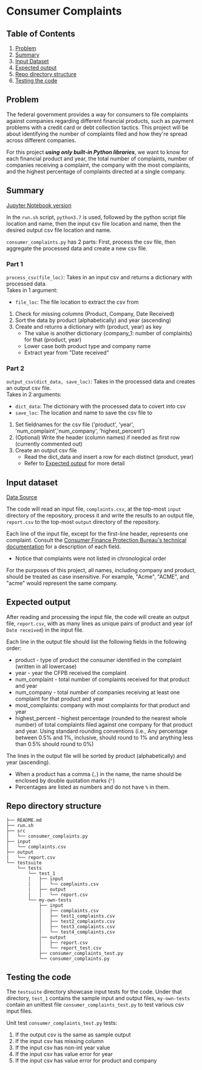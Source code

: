 # Consumer Complaints

## Table of Contents
1. [Problem](README.md#problem)
1. [Summary](README.md#summary)
1. [Input Dataset](README.md#input-dataset)
1. [Expected output](README.md#expected-output)
1. [Repo directory structure](README.md#repo-directory-structure)
1. [Testing the code](README.md#testing-the-code)

## Problem
The federal government provides a way for consumers to file complaints against companies regarding different financial products, such as payment problems with a credit card or debt collection tactics. This project will be about identifying the number of complaints filed and how they're spread across different companies. 

For this project ***using only built-in Python libraries***, we want to know for each financial product and year, the total number of complaints, number of companies receiving a complaint, the company with the most complaints, and the highest percentage of complaints directed at a single company.

## Summary
[Jupyter Notebook version](https://github.com/gyhou/consumer_complaints/blob/master/Consumer_Complaints_Project.ipynb)

In the `run.sh` script, `python3.7` is used, followed by the python script file location and name, then the input csv file location and name, then the desired output csv file location and name.

`consumer_complaints.py` has 2 parts: First, process the csv file, then aggregate the processed data and create a new csv file.

### Part 1
`process_csv(file_loc)`: Takes in an input csv and returns a dictionary with processed data.
<br>
Takes in 1 argument:
- `file_loc`: The file location to extract the csv from
1. Check for missing columns (Product, Company, Date Received)
1. Sort the data by product (alphabetically) and year (ascending)
1. Create and returns a dictionary with (product, year) as key
    * The value is another dictionary {company_1: number of complaints} for that (product, year)
    * Lower case both product type and company name
    * Extract year from "Date received"
    
### Part 2
`output_csv(dict_data, save_loc)`: Takes in the processed data and creates an output csv file.
<br>
Takes in 2 arguments:
- `dict_data`: The dictionary with the processed data to covert into csv
- `save_loc`: The location and name to save the csv file to

1. Set fieldnames for the csv file ('product', 'year', 'num_complaint','num_company', 'highest_percent')
1. (Optional) Write the header (column names) if needed as first row (currently commented out)
1. Create an output csv file
    * Read the dict_data and insert a row for each distinct (product, year)
    * Refer to [Expected output](README.md#expected-output) for more detail

## Input dataset
[Data Source](http://files.consumerfinance.gov/ccdb/complaints.csv.zip)

The code will read an input file,  `complaints.csv`, at the top-most `input` directory of the repository, process it and write the results to an output file, `report.csv` to the top-most `output` directory of the repository.

Each line of the input file, except for the first-line header, represents one complaint. Consult the [Consumer Finance Protection Bureau's technical documentation](https://cfpb.github.io/api/ccdb/fields.html) for a description of each field.  

* Notice that complaints were not listed in chronological order

For the purposes of this project, all names, including company and product, should be treated as case insensitive. For example, "Acme", "ACME", and "acme" would represent the same company.

## Expected output
After reading and processing the input file, the code will create an output file, `report.csv`, with as many lines as unique pairs of product and year (of `Date received`) in the input file. 

Each line in the output file should list the following fields in the following order:
* product - type of product the consumer identified in the complaint (written in all lowercase)
* year - year the CFPB received the complaint
* num_complaint - total number of complaints received for that product and year
* num_company - total number of companies receiving at least one complaint for that product and year
* most_complaints: company with most complaints for that product and year
* highest_percent - highest percentage (rounded to the nearest whole number) of total complaints filed against one company for that product and year. Using standard rounding conventions (i.e., Any percentage between 0.5% and 1%, inclusive, should round to 1% and anything less than 0.5% should round to 0%)

The lines in the output file will be sorted by product (alphabetically) and year (ascending).

- When a product has a comma (`,`) in the name, the name should be enclosed by double quotation marks (`"`)
- Percentages are listed as numbers and do not have `%` in them.

## Repo directory structure

    ├── README.md
    ├── run.sh
    ├── src
    │   └── consumer_complaints.py
    ├── input
    │   └── complaints.csv
    ├── output
    |   └── report.csv
    └── testsuite
        └── tests
            └── test_1
            |   ├── input
            |   │   └── complaints.csv
            |   ├── output
            |   │   └── report.csv
            └── my-own-tests
                ├── input
                │   ├── complaints.csv
                │   ├── test1_complaints.csv
                │   ├── test2_complaints.csv
                │   ├── test3_complaints.csv
                │   └── test4_complaints.csv
                |── output
                │   ├── report.csv
                │   └── report_test.csv
                ├── consumer_complaints_test.py
                └── consumer_complaints.py

## Testing the code
The `testsuite` directory showcase input tests for the code. Under that directory, `test_1` contains the sample input and output files, `my-own-tests` contain an unittest file `consumer_complaints_test.py` to test various csv input files.

Unit test `consumer_complaints_test.py` tests:
1. If the output csv is the same as sample output
1. If the input csv has missing column
1. If the input csv has non-int year value
1. If the input csv has value error for year
1. If the input csv has value error for product and company
